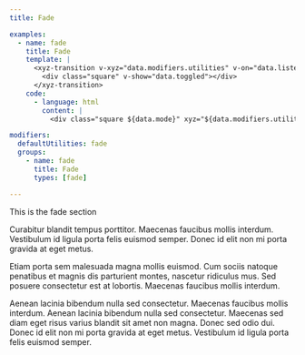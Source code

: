 ```yaml
---
title: Fade

examples:
  - name: fade
    title: Fade
    template: |
      <xyz-transition v-xyz="data.modifiers.utilities" v-on="data.listeners">
        <div class="square" v-show="data.toggled"></div>
      </xyz-transition>
    code:
      - language: html
        content: |
          <div class="square ${data.mode}" xyz="${data.modifiers.utilities}"></div>

modifiers:
  defaultUtilities: fade
  groups:
    - name: fade
      title: Fade
      types: [fade]

---
```


This is the fade section

Curabitur blandit tempus porttitor. Maecenas faucibus mollis interdum. Vestibulum id ligula porta felis euismod semper. Donec id elit non mi porta gravida at eget metus.

Etiam porta sem malesuada magna mollis euismod. Cum sociis natoque penatibus et magnis dis parturient montes, nascetur ridiculus mus. Sed posuere consectetur est at lobortis. Maecenas faucibus mollis interdum.

Aenean lacinia bibendum nulla sed consectetur. Maecenas faucibus mollis interdum. Aenean lacinia bibendum nulla sed consectetur. Maecenas sed diam eget risus varius blandit sit amet non magna. Donec sed odio dui. Donec id elit non mi porta gravida at eget metus. Vestibulum id ligula porta felis euismod semper.
